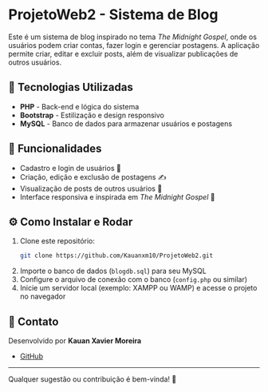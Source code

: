 # ProjetoWeb2 - Sistema de Blog

Este é um sistema de blog inspirado no tema *The Midnight Gospel*, onde os usuários podem criar contas, fazer login e gerenciar postagens. A aplicação permite criar, editar e excluir posts, além de visualizar publicações de outros usuários.

## 🚀 Tecnologias Utilizadas

- **PHP** - Back-end e lógica do sistema
- **Bootstrap** - Estilização e design responsivo
- **MySQL** - Banco de dados para armazenar usuários e postagens

## 📌 Funcionalidades

- Cadastro e login de usuários 🔑
- Criação, edição e exclusão de postagens ✍️
- Visualização de posts de outros usuários 👀
- Interface responsiva e inspirada em *The Midnight Gospel* 🎨

## ⚙️ Como Instalar e Rodar

1. Clone este repositório:
   ```sh
   git clone https://github.com/Kauanxm10/ProjetoWeb2.git
   ```
2. Importe o banco de dados (`blogdb.sql`) para seu MySQL
3. Configure o arquivo de conexão com o banco (`config.php` ou similar)
4. Inicie um servidor local (exemplo: XAMPP ou WAMP) e acesse o projeto no navegador

## 📩 Contato
Desenvolvido por **Kauan Xavier Moreira**
- [GitHub](https://github.com/Kauanxm10)

---

Qualquer sugestão ou contribuição é bem-vinda! 🚀
